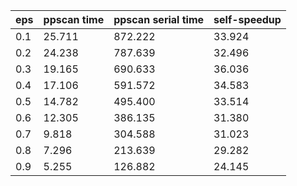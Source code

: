 eps | ppscan time | ppscan serial time | self-speedup 
--- | --- | --- | ---
0.1 | 25.711 | 872.222 | 33.924
0.2 | 24.238 | 787.639 | 32.496
0.3 | 19.165 | 690.633 | 36.036
0.4 | 17.106 | 591.572 | 34.583
0.5 | 14.782 | 495.400 | 33.514
0.6 | 12.305 | 386.135 | 31.380
0.7 | 9.818 | 304.588 | 31.023
0.8 | 7.296 | 213.639 | 29.282
0.9 | 5.255 | 126.882 | 24.145
